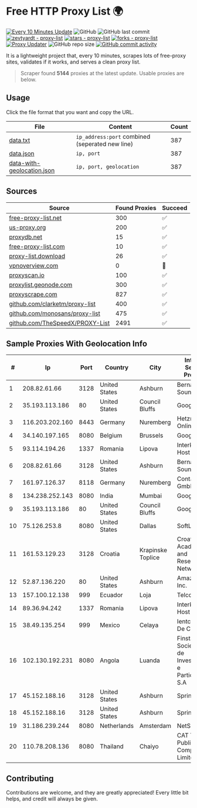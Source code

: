 
# Free HTTP Proxy List 🌍

[![Every 10 Minutes Update](https://github.com/mertguvencli/http-proxy-list/actions/workflows/main.yml/badge.svg?branch=main)](https://github.com/mertguvencli/http-proxy-list/actions/workflows/main.yml)
![GitHub](https://img.shields.io/github/license/mertguvencli/http-proxy-list)
![GitHub last commit](https://img.shields.io/github/last-commit/mertguvencli/http-proxy-list)
[![zevtyardt - proxy-list](https://img.shields.io/static/v1?label=zevtyardt&message=proxy-list&color=blue&logo=github)](https://github.com/zevtyardt/proxy-list "Go to GitHub repo")
[![stars - proxy-list](https://img.shields.io/github/stars/zevtyardt/proxy-list?style=social)](https://github.com/zevtyardt/proxy-list)
[![forks - proxy-list](https://img.shields.io/github/forks/zevtyardt/proxy-list?style=social)](https://github.com/zevtyardt/proxy-list)
[![Proxy Updater](https://github.com/zevtyardt/proxy-list/workflows/Proxy%20Updater/badge.svg)](https://github.com/zevtyardt/proxy-list/actions?query=workflow:"Proxy+Updater")
![GitHub repo size](https://img.shields.io/github/repo-size/zevtyardt/proxy-list)
[![GitHub commit activity](https://img.shields.io/github/commit-activity/m/zevtyardt/proxy-list?logo=commits)](https://github.com/zevtyardt/proxy-list/commits/main)

It is a lightweight project that, every 10 minutes, scrapes lots of free-proxy sites, validates if it works, and serves a clean proxy list.

> Scraper found **5144** proxies at the latest update. Usable proxies are below.

## Usage

Click the file format that you want and copy the URL.

|File|Content|Count|
|----|-------|-----|
|[data.txt](https://raw.githubusercontent.com/mertguvencli/http-proxy-list/main/proxy-list/data.txt)|`ip_address:port` combined (seperated new line)|387|
|[data.json](https://raw.githubusercontent.com/mertguvencli/http-proxy-list/main/proxy-list/data.json)|`ip, port`|387|
|[data-with-geolocation.json](https://raw.githubusercontent.com/mertguvencli/http-proxy-list/main/proxy-list/data-with-geolocation.json)|`ip, port, geolocation`|387|

## Sources

|Source|Found Proxies|Succeed|
|------|-------------|-------|
|[free-proxy-list.net](https://free-proxy-list.net)|300|✅|
|[us-proxy.org](https://www.us-proxy.org)|200|✅|
|[proxydb.net](http://proxydb.net)|15|✅|
|[free-proxy-list.com](https://free-proxy-list.com/?page=&port=&type%5B%5D=http&type%5B%5D=https&up_time=0&search=Search)|10|✅|
|[proxy-list.download](https://www.proxy-list.download/HTTP)|26|✅|
|[vpnoverview.com](https://vpnoverview.com/privacy/anonymous-browsing/free-proxy-servers)|0|🚫|
|[proxyscan.io](https://www.proxyscan.io)|100|✅|
|[proxylist.geonode.com](https://proxylist.geonode.com/api/proxy-list?limit=300&page=1&sort_by=lastChecked&sort_type=desc&protocols=http,https)|300|✅|
|[proxyscrape.com](https://api.proxyscrape.com/v2/?request=displayproxies&protocol=http&timeout=10000&country=all&ssl=all&anonymity=all)|827|✅|
|[github.com/clarketm/proxy-list](https://raw.githubusercontent.com/clarketm/proxy-list/master/proxy-list-raw.txt)|400|✅|
|[github.com/monosans/proxy-list](https://raw.githubusercontent.com/monosans/proxy-list/main/proxies/http.txt)|475|✅|
|[github.com/TheSpeedX/PROXY-List](https://raw.githubusercontent.com/TheSpeedX/PROXY-List/master/http.txt)|2491|✅|


## Sample Proxies With Geolocation Info

|#|Ip|Port|Country|City|Internet Service Provider|
|-|--|----|-------|----|-------------------------|
|1|208.82.61.66|3128|United States|Ashburn|Bernardi Sounds|
|2|35.193.113.186|80|United States|Council Bluffs|Google LLC|
|3|116.203.202.160|8443|Germany|Nuremberg|Hetzner Online GmbH|
|4|34.140.197.165|8080|Belgium|Brussels|Google LLC|
|5|93.114.194.26|1337|Romania|Lipova|Interkvm Host SRL|
|6|208.82.61.66|3128|United States|Ashburn|Bernardi Sounds|
|7|161.97.126.37|8118|Germany|Nuremberg|Contabo GmbH|
|8|134.238.252.143|8080|India|Mumbai|Google LLC|
|9|35.193.113.186|80|United States|Council Bluffs|Google LLC|
|10|75.126.253.8|8080|United States|Dallas|SoftLayer|
|11|161.53.129.23|3128|Croatia|Krapinske Toplice|Croatian Academic and Research Network|
|12|52.87.136.220|80|United States|Ashburn|Amazon.com, Inc.|
|13|157.100.12.138|999|Ecuador|Loja|Telconet S.A|
|14|89.36.94.242|1337|Romania|Lipova|Interkvm Host SRL|
|15|38.49.135.254|999|Mexico|Celaya|Ientc S De RL De CV|
|16|102.130.192.231|8080|Angola|Luanda|Finstar - Sociedade de Investimento e Participacoes S.A|
|17|45.152.188.16|3128|United States|Ashburn|Sprint|
|18|45.152.188.16|3128|United States|Ashburn|Sprint|
|19|31.186.239.244|8080|Netherlands|Amsterdam|NetSkope Inc|
|20|110.78.208.136|8080|Thailand|Chaiyo|CAT Telecom Public Company Limited|



## Contributing

Contributions are welcome, and they are greatly appreciated! Every
little bit helps, and credit will always be given.

